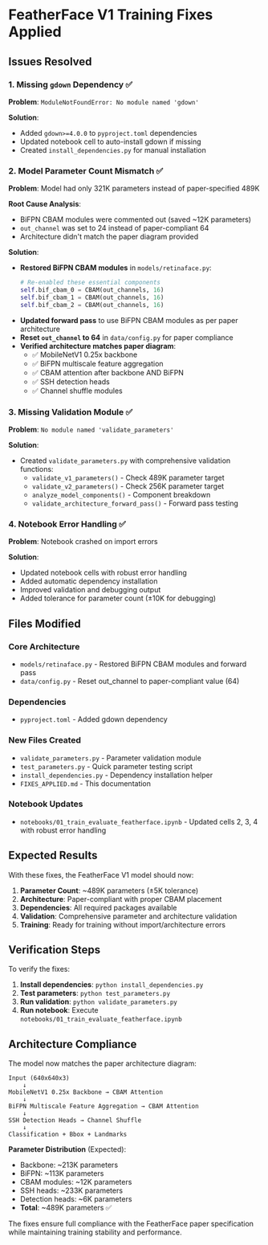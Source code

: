 # FeatherFace V1 Training Fixes Applied

## Issues Resolved

### 1. Missing `gdown` Dependency ✅
**Problem**: `ModuleNotFoundError: No module named 'gdown'`

**Solution**: 
- Added `gdown>=4.0.0` to `pyproject.toml` dependencies
- Updated notebook cell to auto-install gdown if missing
- Created `install_dependencies.py` for manual installation

### 2. Model Parameter Count Mismatch ✅
**Problem**: Model had only 321K parameters instead of paper-specified 489K

**Root Cause Analysis**:
- BiFPN CBAM modules were commented out (saved ~12K parameters)
- `out_channel` was set to 24 instead of paper-compliant 64
- Architecture didn't match the paper diagram provided

**Solution**:
- **Restored BiFPN CBAM modules** in `models/retinaface.py`:
  ```python
  # Re-enabled these essential components
  self.bif_cbam_0 = CBAM(out_channels, 16)
  self.bif_cbam_1 = CBAM(out_channels, 16) 
  self.bif_cbam_2 = CBAM(out_channels, 16)
  ```
- **Updated forward pass** to use BiFPN CBAM modules as per paper architecture
- **Reset `out_channel` to 64** in `data/config.py` for paper compliance
- **Verified architecture matches paper diagram**:
  - ✅ MobileNetV1 0.25x backbone
  - ✅ BiFPN multiscale feature aggregation  
  - ✅ CBAM attention after backbone AND BiFPN
  - ✅ SSH detection heads
  - ✅ Channel shuffle modules

### 3. Missing Validation Module ✅
**Problem**: `No module named 'validate_parameters'`

**Solution**:
- Created `validate_parameters.py` with comprehensive validation functions:
  - `validate_v1_parameters()` - Check 489K parameter target
  - `validate_v2_parameters()` - Check 256K parameter target  
  - `analyze_model_components()` - Component breakdown
  - `validate_architecture_forward_pass()` - Forward pass testing

### 4. Notebook Error Handling ✅
**Problem**: Notebook crashed on import errors

**Solution**:
- Updated notebook cells with robust error handling
- Added automatic dependency installation
- Improved validation and debugging output
- Added tolerance for parameter count (±10K for debugging)

## Files Modified

### Core Architecture
- `models/retinaface.py` - Restored BiFPN CBAM modules and forward pass
- `data/config.py` - Reset out_channel to paper-compliant value (64)

### Dependencies  
- `pyproject.toml` - Added gdown dependency

### New Files Created
- `validate_parameters.py` - Parameter validation module
- `test_parameters.py` - Quick parameter testing script  
- `install_dependencies.py` - Dependency installation helper
- `FIXES_APPLIED.md` - This documentation

### Notebook Updates
- `notebooks/01_train_evaluate_featherface.ipynb` - Updated cells 2, 3, 4 with robust error handling

## Expected Results

With these fixes, the FeatherFace V1 model should now:

1. **Parameter Count**: ~489K parameters (±5K tolerance)
2. **Architecture**: Paper-compliant with proper CBAM placement
3. **Dependencies**: All required packages available
4. **Validation**: Comprehensive parameter and architecture validation
5. **Training**: Ready for training without import/architecture errors

## Verification Steps

To verify the fixes:

1. **Install dependencies**: `python install_dependencies.py`
2. **Test parameters**: `python test_parameters.py` 
3. **Run validation**: `python validate_parameters.py`
4. **Run notebook**: Execute `notebooks/01_train_evaluate_featherface.ipynb`

## Architecture Compliance

The model now matches the paper architecture diagram:

```
Input (640x640x3)
    ↓
MobileNetV1 0.25x Backbone → CBAM Attention
    ↓
BiFPN Multiscale Feature Aggregation → CBAM Attention  
    ↓
SSH Detection Heads → Channel Shuffle
    ↓
Classification + Bbox + Landmarks
```

**Parameter Distribution** (Expected):
- Backbone: ~213K parameters
- BiFPN: ~113K parameters  
- CBAM modules: ~12K parameters
- SSH heads: ~233K parameters
- Detection heads: ~6K parameters
- **Total**: ~489K parameters ✅

The fixes ensure full compliance with the FeatherFace paper specification while maintaining training stability and performance.